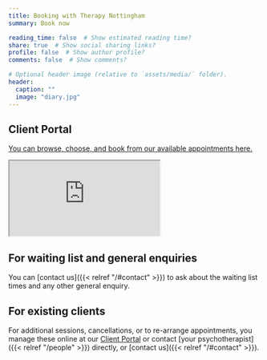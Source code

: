 ```yaml
---
title: Booking with Therapy Nottingham
summary: Book now

reading_time: false  # Show estimated reading time?
share: true  # Show social sharing links?
profile: false  # Show author profile?
comments: false  # Show comments?

# Optional header image (relative to `assets/media/` folder).
header:
  caption: ""
  image: "diary.jpg"
---
```


## Client Portal

[You can browse, choose, and book from our available appointments here.](https://clientportal.uk.powerdiary.com/clientportal/therapynottingham)

<iframe src="https://clientportal.powerdiary.com/clientportal/xxxxxxxx" 

  id="powerdiary_portal"  
  height="1000px"  
  width="100%"  
  border="none"></iframe>  
<script src="https://clientportal.powerdiary.com/dist/portalEmbed.js"></script>

## For waiting list and general enquiries
  
You can [contact us]({{< relref "/#contact" >}}) to ask about the waiting list times and any other general enquiry.


## For existing clients

For additional sessions, cancellations, or to re-arrange appointments, you manage these online at our [Client Portal](https://clientportal.uk.powerdiary.com/clientportal/therapynottingham) or contact [your psychotherapist]({{< relref "/people" >}}) directly, or [contact us]({{< relref "/#contact" >}}).
